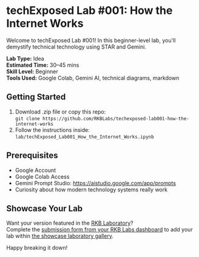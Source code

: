 # techExposed Lab #001: How the Internet Works

Welcome to techExposed Lab #001! In this beginner-level lab, you'll demystify technical technology using STAR and Gemini.

**Lab Type:** Idea  
**Estimated Time:** 30–45 mins  
**Skill Level:** Beginner  
**Tools Used:** Google Colab, Gemini AI, technical diagrams, markdown

## Getting Started
1. Download .zip file or copy this repo:  
   `git clone https://github.com/RKBLabs/techexposed-lab001-how-the-internet-works`
2. Follow the instructions inside:  
   `lab/techExposed_Lab001_How_the_Internet_Works.ipynb`

## Prerequisites
- Google Account
- Google Colab Access
- Gemini Prompt Studio: https://aistudio.google.com/app/prompts
- Curiosity about how modern technology systems really work

## Showcase Your Lab
Want your version featured in the [RKB Laboratory](https://labs.rkblueprints.com/projects)?  
Complete the [submission form from your RKB Labs dashboard](https://labs.rkblueprints.com/dashboard) to add your lab within [the showcase laboratory gallery](https://labs.rkblueprints.com/projects).

Happy breaking it down!
